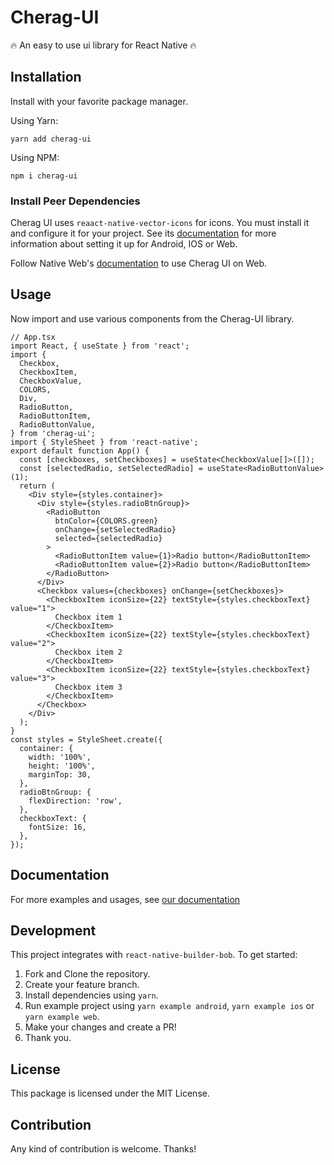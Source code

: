 # Cherag-UI

🔥 An easy to use ui library for React Native 🔥

## Installation

Install with your favorite package manager.

Using Yarn:

```
yarn add cherag-ui
```

Using NPM:

```
npm i cherag-ui
```

### Install Peer Dependencies

Cherag UI uses `reaact-native-vector-icons` for icons. You must install it and configure it for your project. See its [documentation](https://github.com/oblador/react-native-vector-icons#installation) for more information about setting it up for Android, IOS or Web.

Follow Native Web's [documentation](https://necolas.github.io/react-native-web/docs/) to use Cherag UI on Web.

## Usage

Now import and use various components from the Cherag-UI library.

```tsx
// App.tsx
import React, { useState } from 'react';
import {
  Checkbox,
  CheckboxItem,
  CheckboxValue,
  COLORS,
  Div,
  RadioButton,
  RadioButtonItem,
  RadioButtonValue,
} from 'cherag-ui';
import { StyleSheet } from 'react-native';
export default function App() {
  const [checkboxes, setCheckboxes] = useState<CheckboxValue[]>([]);
  const [selectedRadio, setSelectedRadio] = useState<RadioButtonValue>(1);
  return (
    <Div style={styles.container}>
      <Div style={styles.radioBtnGroup}>
        <RadioButton
          btnColor={COLORS.green}
          onChange={setSelectedRadio}
          selected={selectedRadio}
        >
          <RadioButtonItem value={1}>Radio button</RadioButtonItem>
          <RadioButtonItem value={2}>Radio button</RadioButtonItem>
        </RadioButton>
      </Div>
      <Checkbox values={checkboxes} onChange={setCheckboxes}>
        <CheckboxItem iconSize={22} textStyle={styles.checkboxText} value="1">
          Checkbox item 1
        </CheckboxItem>
        <CheckboxItem iconSize={22} textStyle={styles.checkboxText} value="2">
          Checkbox item 2
        </CheckboxItem>
        <CheckboxItem iconSize={22} textStyle={styles.checkboxText} value="3">
          Checkbox item 3
        </CheckboxItem>
      </Checkbox>
    </Div>
  );
}
const styles = StyleSheet.create({
  container: {
    width: '100%',
    height: '100%',
    marginTop: 30,
  },
  radioBtnGroup: {
    flexDirection: 'row',
  },
  checkboxText: {
    fontSize: 16,
  },
});
```

## Documentation

For more examples and usages, see [our documentation](https://aladdinstudios.github.io/cherag/)

## Development

This project integrates with `react-native-builder-bob`. To get started:

1. Fork and Clone the repository.
2. Create your feature branch.
3. Install dependencies using `yarn`.
4. Run example project using `yarn example android`, `yarn example ios` or `yarn example web`.
5. Make your changes and create a PR!
6. Thank you.

## License

This package is licensed under the MIT License.

## Contribution

Any kind of contribution is welcome. Thanks!
